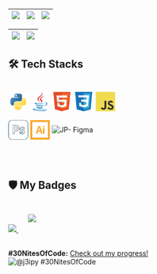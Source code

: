 | ![](http://github-profile-summary-cards.vercel.app/api/cards/stats?username=J3ipy&theme=nord_dark) | ![](http://github-profile-summary-cards.vercel.app/api/cards/repos-per-language?username=J3ipy&hide=Html&theme=nord_dark) | ![](http://github-profile-summary-cards.vercel.app/api/cards/most-commit-language?username=J3ipy&theme=nord_dark) |
| :-: | :-: | :-: |

| ![](http://github-profile-summary-cards.vercel.app/api/cards/profile-details?username=J3ipy&theme=nord_dark) | ![](https://github-readme-streak-stats.herokuapp.com/?user=J3ipy&hide_border=true&date_format=M%20j%5B%2C%20Y%5D&background=2D3742&stroke=2D3742&ring=6bbbca&fire=6bbbca&currStreakNum=fff&sideNums=6bbbca&currStreakLabel=6bbbca&sideLabels=fff&dates=fff) |
| :-: | :-: |

## 🛠 Tech Stacks

</div>
<div style="display: inline_block"><br>
   <img align="center" alt="" height="40" width="40" src="https://raw.githubusercontent.com/devicons/devicon/55609aa5bd817ff167afce0d965585c92040787a/icons/python/python-original.svg">
  <img align="center" alt="" height="40" width="40" src="https://raw.githubusercontent.com/devicons/devicon/55609aa5bd817ff167afce0d965585c92040787a/icons/java/java-original.svg">
  <img align="center" alt="JP - HTML5" height="40" width="40" src="https://raw.githubusercontent.com/devicons/devicon/1119b9f84c0290e0f0b38982099a2bd027a48bf1/icons/html5/html5-original.svg">
  <img align="center" alt="JP - CSS" height="40" width="40" src="https://raw.githubusercontent.com/devicons/devicon/1119b9f84c0290e0f0b38982099a2bd027a48bf1/icons/css3/css3-original.svg">
  <img align="center" alt="JP - JS" height="40" width="40" src="https://raw.githubusercontent.com/devicons/devicon/master/icons/javascript/javascript-original.svg">
</div>
<div style="display: inline_block"><br>
 <img align="center" alt="JP- Photoshop" height="40" width="40" src="https://raw.githubusercontent.com/devicons/devicon/1119b9f84c0290e0f0b38982099a2bd027a48bf1/icons/photoshop/photoshop-line.svg">
  <img align="center" alt="JP- Ilustrator" height="40" width="40" src="https://raw.githubusercontent.com/devicons/devicon/1119b9f84c0290e0f0b38982099a2bd027a48bf1/icons/illustrator/illustrator-line.svg">   
  <img align="center" alt="JP- Figma" height="40" width="40" 
src="https://www.vectorlogo.zone/logos/figma/figma-icon.svg"/>
<div>
<div>

  
 <br><br> 

 ## 🛡️ My Badges
 <div display="flex">
   <a href="https://www.credly.com/badges/a921d0ea-834f-475f-b9b8-84ba702ceefb/public_url" target="blank">
<img src="https://github.com/J3ipy/J3ipy/assets/97753966/467197c1-0f5f-4f45-b2bb-d81c3fb45e18 /">
</a>

<a href="https://credentials.databricks.com/4480121a-c14a-493d-bad8-58ac9fd5f681#gs.2yxrmo" target="blank">
  <img src="https://templates.images.credential.net/16859822715825555912981627624259.png" width="150" style="margin: 20px;">
</a>
 </div>
 <br>
 
  **#30NitesOfCode:**
  [Check out my progress!](https://www.codedex.io/@j3ipy/30-nites-of-code)  
  ![@j3ipy #30NitesOfCode](https://www.codedex.io/api/petStatus?user=j3ipy)
<div>
